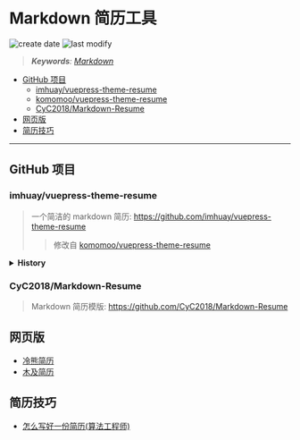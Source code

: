 Markdown 简历工具
===
<!--START_SECTION:badge-->

![create date](https://img.shields.io/static/v1?label=create%20date&message=2022-06-xx&label_color=gray&color=lightsteelblue&style=flat-square)
![last modify](https://img.shields.io/static/v1?label=last%20modify&message=2025-09-01%2022%3A32%3A03&label_color=gray&color=thistle&style=flat-square)

<!--END_SECTION:badge-->
<!--info
top: true
draft: false
hidden: false
level: 2
tag: [tool]
-->

<!--START_SECTION:keywords-->
> ***Keywords**: [Markdown](../04/Markdown备忘.md)*
<!--END_SECTION:keywords-->

<!--START_SECTION:paper_title-->
<!--END_SECTION:paper_title-->

<!--START_SECTION:toc-->
- [GitHub 项目](#github-项目)
    - [imhuay/vuepress-theme-resume](#imhuayvuepress-theme-resume)
    - [komomoo/vuepress-theme-resume](#komomoovuepress-theme-resume)
    - [CyC2018/Markdown-Resume](#cyc2018markdown-resume)
- [网页版](#网页版)
- [简历技巧](#简历技巧)
<!--END_SECTION:toc-->

---

## GitHub 项目

### imhuay/vuepress-theme-resume
> 一个简洁的 markdown 简历: https://github.com/imhuay/vuepress-theme-resume
>> 修改自 [komomoo/vuepress-theme-resume](https://github.com/komomoo/vuepress-theme-resume)

<details><summary><b>History</b></summary>

### komomoo/vuepress-theme-resume
> [komomoo/vuepress-theme-resume: 🐈 书写简洁优雅的前端程序员 markdown 简历，由 vuepress 驱动](https://github.com/komomoo/vuepress-theme-resume)

使用步骤
- [安装 nodejs](../12/nodejs环境.md#nodejs-环境搭建)
- 克隆本项目
```shell
nvm use 16  # 高版本可能报错

# 安装 yarn
npm install --global yarn

# git clone 仓库
git clone https://github.com/komomoo/vuepress-theme-resume.git
cd vuepress-theme-resume

# git remote 自己的仓库地址，因为 fork 的仓库不能设为私有仓库，故采用这种方式
git remote set-url origin git@github.com:imhuay/vuepress-theme-resume.git
git push

# 添加原仓库地址，以便更新
git remote add author git@github.com:komomoo/vuepress-theme-resume.git
git pull author master

# 安装依赖包
yarn # 或 npm i

# 开始
yarn dev # 或 npm run dev

# 编辑位置：example/README.md
```

</details>

### CyC2018/Markdown-Resume
> Markdown 简历模版: https://github.com/CyC2018/Markdown-Resume


## 网页版
- [冷熊简历](http://cv.ftqq.com/)
- [木及简历](https://www.mujicv.com/)


## 简历技巧
- [怎么写好一份简历(算法工程师)](../10/程序员简历技巧.md)